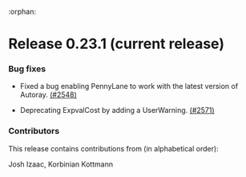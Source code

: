 :orphan:

# Release 0.23.1 (current release)

<h3>Bug fixes</h3>

* Fixed a bug enabling PennyLane to work with the latest version of Autoray.
  [(#2548)](https://github.com/PennyLaneAI/pennylane/pull/2548)

* Deprecating ExpvalCost by adding a UserWarning.
  [(#2571)](https://github.com/PennyLaneAI/pennylane/pull/2571)

<h3>Contributors</h3>

This release contains contributions from (in alphabetical order):

Josh Izaac, Korbinian Kottmann
